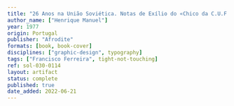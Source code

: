```yaml
---
title: "26 Anos na União Soviética. Notas de Exílio do «Chico da C.U.F.»"
author_name: ["Henrique Manuel"]
year: 1977
origin: Portugal
publisher: "Afrodite"
formats: [book, book-cover]
disciplines: ["graphic-design", typography]
tags: ["Francisco Ferreira", tight-not-touching]
ref: sol-030-0114
layout: artifact
status: complete
published: true
date_added: 2022-06-21
---
```

